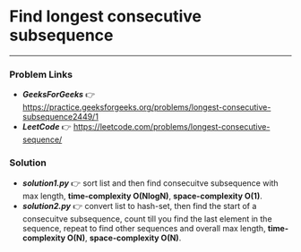 # Find longest consecutive subsequence

---

### Problem Links
- **_GeeksForGeeks_** :point_right: https://practice.geeksforgeeks.org/problems/longest-consecutive-subsequence2449/1
- **_LeetCode_** :point_right: https://leetcode.com/problems/longest-consecutive-sequence/

### Solution
- **_solution1.py_** :point_right: sort list and then find consecuitve subsequence with max length, **time-complexity O(NlogN)**, **space-complexity O(1)**.
- **_solution2.py_** :point_right: convert list to hash-set, then find the start of a consecuitve subsequence, count till you find the last element in the sequence, repeat to find other sequences and overall max length, **time-complexity O(N)**, **space-complexity O(N)**.
